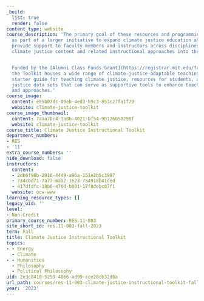 ```yaml
---
_build:
  list: true
  render: false
content_type: website
course_description: 'The primary goal of these resources and programming, created
  as part of a larger initiative to expand climate justice education at MIT, is to
  provide support to faculty members and instructors across disciplines in integrating
  climate justice content and related instructional approaches into their courses.


  Funded by the [Alumni Class Funds Grant](https://registrar.mit.edu/faculty-curriculum-support/education-initiatives-funding/alumni-class-funds),
  the Toolkit houses a wide range of climate-justice-adaptable teaching modules, a
  starter guide for teaching climate justice, resources for students, and climate
  justice data sets that can serve as supportive tools to enhance teaching content
  and approaches.'
course_image:
  content: ee5b07dc-09eb-4ed3-b9c3-853c27fa1f79
  website: climate-justice-toolkit
course_image_thumbnail:
  content: 7aaa7bc4-1a8b-4021-bf54-9b126b50298f
  website: climate-justice-toolkit
course_title: Climate Justice Instructional Toolkit
department_numbers:
- RES
- '11'
extra_course_numbers: ''
hide_download: false
instructors:
  content:
  - 2db6f98b-2916-4449-a96a-151e2b5c3997
  - 734cbd71-7a77-6aa2-1623-754918b41ded
  - 417dfdfc-18b6-470d-b801-17f8debc87f1
  website: ocw-www
learning_resource_types: []
legacy_uid: ''
level:
- Non-Credit
primary_course_number: RES.11-003
site_short_id: res.11-003-fall-2023
term: Fall
title: Climate Justice Instructional Toolkit
topics:
- - Energy
  - Climate
- - Humanities
  - Philosophy
  - Political Philosophy
uid: 2e3c8410-5259-4866-ad99-cce28cb32d6a
url_path: courses/res-11-003-climate-justice-instructional-toolkit-fall-2023
year: '2023'
---
```

